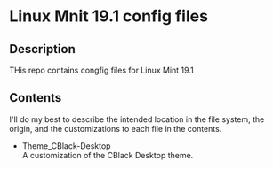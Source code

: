 # Linux Mnit 19.1 config files

## Description

THis repo contains congfig files for Linux Mint 19.1

## Contents

I'll do my best to describe the intended location in the file system, the origin, and the customizations to each file in the contents.

* Theme_CBlack-Desktop  
A customization of the CBlack Desktop theme.